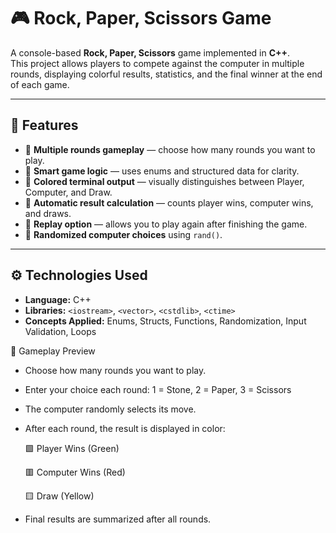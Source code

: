 # 🎮 Rock, Paper, Scissors Game

A console-based **Rock, Paper, Scissors** game implemented in **C++**.  
This project allows players to compete against the computer in multiple rounds, displaying colorful results, statistics, and the final winner at the end of each game.

---

## 🧩 Features
- 🔁 **Multiple rounds gameplay** — choose how many rounds you want to play.
- 🧠 **Smart game logic** — uses enums and structured data for clarity.
- 🎨 **Colored terminal output** — visually distinguishes between Player, Computer, and Draw.
- 🧮 **Automatic result calculation** — counts player wins, computer wins, and draws.
- 🔄 **Replay option** — allows you to play again after finishing the game.
- 🎲 **Randomized computer choices** using `rand()`.

---

## ⚙️ Technologies Used
- **Language:** C++
- **Libraries:** `<iostream>`, `<vector>`, `<cstdlib>`, `<ctime>`
- **Concepts Applied:** Enums, Structs, Functions, Randomization, Input Validation, Loops

🎯 Gameplay Preview

- Choose how many rounds you want to play.

- Enter your choice each round:
  1 = Stone, 2 = Paper, 3 = Scissors

- The computer randomly selects its move.

- After each round, the result is displayed in color:

    🟩 Player Wins (Green)
    
    🟥 Computer Wins (Red)
    
    🟨 Draw (Yellow)

- Final results are summarized after all rounds.
